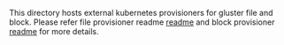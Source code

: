 This directory hosts external kubernetes provisioners for  gluster file and block. Please refer file provisioner readme 
[readme](https://github.com/kubernetes-incubator/external-storage/blob/master/gluster/file/README.md) and block provisioner [readme](https://github.com/kubernetes-incubator/external-storage/blob/master/gluster/block/README.md) for more details.
